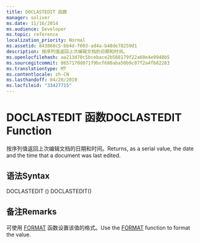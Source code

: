 ```yaml
---
title: DOCLASTEDIT 函数
manager: soliver
ms.date: 11/16/2014
ms.audience: Developer
ms.topic: reference
localization_priority: Normal
ms.assetid: 843868c5-bb4d-f003-ad4a-b48de78259d1
description: 按序列值返回上次编辑文档的日期和时间。
ms.openlocfilehash: aa213d70c5bcebace2b588179f22a60e4e9948b5
ms.sourcegitcommit: 8657170d071f9bcf680aba50b9c07f2a4fb82283
ms.translationtype: MT
ms.contentlocale: zh-CN
ms.lasthandoff: 04/28/2019
ms.locfileid: "33427715"
---
```

# <a name="doclastedit-function"></a><span data-ttu-id="a97eb-103">DOCLASTEDIT 函数</span><span class="sxs-lookup"><span data-stu-id="a97eb-103">DOCLASTEDIT Function</span></span>

<span data-ttu-id="a97eb-104">按序列值返回上次编辑文档的日期和时间。</span><span class="sxs-lookup"><span data-stu-id="a97eb-104">Returns, as a serial value, the date and the time that a document was last edited.</span></span>
  
## <a name="syntax"></a><span data-ttu-id="a97eb-105">语法</span><span class="sxs-lookup"><span data-stu-id="a97eb-105">Syntax</span></span>

<span data-ttu-id="a97eb-106">DOCLASTEDIT () </span><span class="sxs-lookup"><span data-stu-id="a97eb-106">DOCLASTEDIT()</span></span>
  
## <a name="remarks"></a><span data-ttu-id="a97eb-107">备注</span><span class="sxs-lookup"><span data-stu-id="a97eb-107">Remarks</span></span>

<span data-ttu-id="a97eb-108">可使用 [FORMAT](format-function.md) 函数设置该值的格式。</span><span class="sxs-lookup"><span data-stu-id="a97eb-108">Use the [FORMAT](format-function.md) function to format the value.</span></span> 
  

